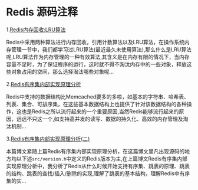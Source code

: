 Redis 源码注释
======================

1.<a href="http://www.cnblogs.com/WJ5888/p/4371647.html" target="_blank">Redis内存回收:LRU算法</a>

Redis中采用两种算法进行内存回收，引用计数算法以及LRU算法，在操作系统内存管理一节中，我们都学习过LRU算法(最近最久未使用算法),那么什么是LRU算法呢,LRU算法作为内存管理的一种有效算法,其含义是在内存有限的情况下，当内存容量不足时，为了保证程序的运行，这时就不得不淘汰内存中的一些对象，释放这些对象占用的空间，那么选择淘汰哪些对象呢...

2.<a href="http://www.cnblogs.com/WJ5888/p/4516782.html" target="_blank">Redis有序集内部实现原理分析</a>

Redis中支持的数据结构比Memcached要多的多啦，如基本的字符串、哈希表、列表、集合、可排序集，在这些基本数据结构上也提供了针对该数据结构的各种操作，这也是Redis之所以流行起来的一个重要原因,当然Redis能够流行起来的原因，远远不只这一个,如支持高并发的读写、数据的持久化、高效的内存管理及淘汰机制...


3.<a href="http://www.cnblogs.com/WJ5888/p/4516782.html" target="_blank">Redis有序集内部实现原理分析(二)</a>

本篇博文紧随上篇Redis有序集内部实现原理分析，在这篇博文里凡出现源码的地方均以下述`src/version.h`中定义的Redis版本为主,在上篇博文Redis有序集内部实现原理分析中，我分析了Redis从什么时候开始支持有序集、跳表的原理、跳表的结构、跳表的查找/插入/删除的实现,理解了跳表的基本结构，理解Redis中有序集的实...

